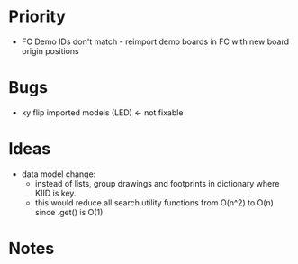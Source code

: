 # Priority
- FC Demo IDs don't match - reimport demo boards in FC with new board origin positions

# Bugs
- xy flip imported models (LED) <- not fixable

# Ideas
- data model change:
	- instead of lists, group drawings and footprints in dictionary where KIID is key.
	- this would reduce all search utility functions from O(n^2) to O(n) since .get() is O(1)
# Notes
